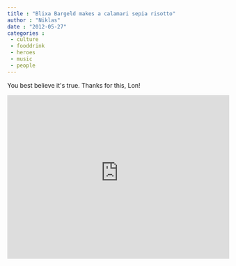 ```yaml
---
title : "Blixa Bargeld makes a calamari sepia risotto"
author : "Niklas"
date : "2012-05-27"
categories : 
 - culture
 - fooddrink
 - heroes
 - music
 - people
---
```


You best believe it's true. Thanks for this, Lon!

<iframe width="510" height="376" src="https://www.youtube-nocookie.com/embed/PdBrATEMPjM?rel=0" frameborder="0" allowfullscreen></iframe>
